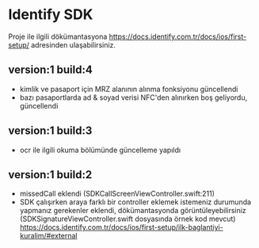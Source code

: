 # Identify SDK

Proje ile ilgili dökümantasyona https://docs.identify.com.tr/docs/ios/first-setup/ adresinden ulaşabilirsiniz.


## version:1 build:4
- kimlik ve pasaport için MRZ alanının alınma fonksiyonu güncellendi
- bazı pasaportlarda ad & soyad verisi NFC'den alınırken boş geliyordu, güncellendi

## version:1 build:3
- ocr ile ilgili okuma bölümünde güncelleme yapıldı

## version:1 build:2
- missedCall eklendi (SDKCallScreenViewController.swift:211)
- SDK çalışırken araya farklı bir controller eklemek istemeniz durumunda yapmanız gerekenler eklendi, dökümantasyonda görüntüleyebilirsiniz (SDKSignatureViewController.swift dosyasında örnek kod mevcut) 
https://docs.identify.com.tr/docs/ios/first-setup/ilk-baglantiyi-kuralim/#external

